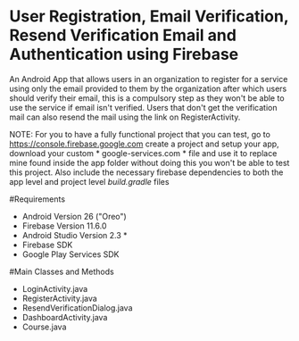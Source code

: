# User Registration, Email Verification, Resend Verification Email and Authentication using Firebase

An Android App that allows users in an organization to register for a service using only the email provided to
them by the organization after which users should verify their email, this is a compulsory step as they won't 
be able to use the service if email isn't verified. Users that don't get the verification mail can also resend
the mail using the link on RegisterActivity.

NOTE: For you to have a fully functional project that you can test, go to  https://console.firebase.google.com
 create a project and setup your app, download your custom * google-services.com * file and use it to replace
 mine found inside the app folder without doing this you won't be able to test this project. 
 Also include the necessary firebase dependencies to both the app level and project level *build.gradle* files

#Requirements
* Android Version 26 ("Oreo") 
* Firebase Version 11.6.0
* Android Studio Version 2.3 *
* Firebase SDK 
* Google Play Services SDK 


#Main Classes and Methods 
* LoginActivity.java
* RegisterActivity.java
* ResendVerificationDialog.java
* DashboardActivity.java
* Course.java